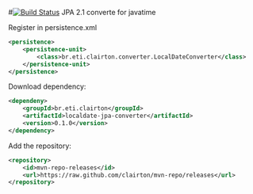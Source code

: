 #[![Build Status](https://drone.io/github.com/clairton/localdate-jpa-converter/status.png)](https://drone.io/github.com/clairton/localdate-jpa-converter/latest)
JPA 2.1 converte for javatime

Register in persistence.xml

```xml
<persistence>
	<persistence-unit>
		<class>br.eti.clairton.converter.LocalDateConverter</class>
	</persistence-unit>
</persistence>
```

Download  dependency:
```xml
<dependeny>
	<groupId>br.eti.clairton</groupId>
	<artifactId>localdate-jpa-converter</artifactId>
	<version>0.1.0</version>
</dependency>
```
Add the repository:
```xml
<repository>
	<id>mvn-repo-releases</id>
	<url>https://raw.github.com/clairton/mvn-repo/releases</url>
</repository>
```

